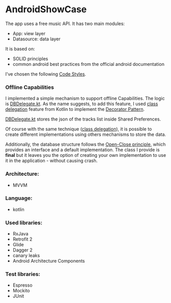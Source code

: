 # AndroidShowCase

The app uses a free music API. It has two main modules:

- App: view layer
- Datasource: data layer

It is based on:

- SOLID principles
- common android best practices from the official android documentation

I've chosen the following [Code Styles](https://github.com/square/java-code-styles/).

### Offline Capabilities

I implemented a simple mechanism to support offline Capabilities.
The logic is [DBDelegate.kt](app/src/main/java/ciriti/androidshowcase/core/components/DBDelegate.kt).
As the name suggests, to add this feature, I used [class delegation](https://kotlinlang.org/docs/reference/delegation.html) feature from Kotlin
to implement the [Decorator Pattern](https://en.wikipedia.org/wiki/Decorator_pattern).

[DBDelegate.kt](app/src/main/java/ciriti/androidshowcase/core/components/DBDelegate.kt)
stores the json of the tracks list inside Shared Preferences.

Of course with the same technique ([class delegation](https://kotlinlang.org/docs/reference/delegation.html)),
it is possible to create different implementations using others mechanisms
to store the data.

Additionally, the database structure follows the
[Open-Close principle](https://en.wikipedia.org/wiki/Open%E2%80%93closed_principle),
which provides an interface and a default implementation. The class I provide is
**final** but it leaves you the option of creating your own implementation to
use it in the application - without causing crash.


### Architecture:

- MVVM

### Language:

- kotlin

### Used libraries:

- RxJava
- Retrofit 2
- Glide
- Dagger 2
- canary leaks
- Android Architecture Components

### Test libraries:

- Espresso
- Mockito
- JUnit


